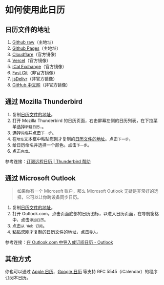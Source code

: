 # 如何使用此日历  

## 日历文件的地址  
1. [Github raw][gh]（主地址）
2. [Github Pages][ghp]（主地址）  
3. [Cloudflare][cf]（官方镜像）  
4. [Vercel][ve]（官方镜像）  
4. [iCal Exchange][ice]（官方镜像）  
5. [Fast Git][fg]（非官方镜像）  
6. [jsDelivr][jd]（非官方镜像）
7. [GitHub 中文网][ghc]（非官方镜像）

## 通过 Mozilla Thunderbird  
1. 复制[日历文件的地址][ics]。  
2. 打开 Mozilla Thunderbird 的日历页面，右击屏幕左侧的日历列表，在下拉菜单选择`新建日历…`。  
3. 选择`网络`并点击`下一步`。  
4. 在`地址`文本框中粘贴您刚才复制的[日历文件的地址][ics]。点击`下一步`。  
5. 给日历命名并选择一个颜色。点击`下一步`。  
6. 点击`完成`。  

参考连接：[订阅远程日历 | Thunderbird 帮助][thunderbirdhelp]  

## 通过 Microsoft Outlook  
> 如果你有一个 Microsoft 账户，那么 Microsoft Outlook 无疑是非常好的选择，它可以让你跨设备同步日历。  
1. 复制[日历文件的地址][ics]。  
2. 打开 Outlook.com，点击页面底部的日历图标，以进入日历页面，在导航窗格中，点击`添加日历`。  
3. 点击`从 Web 订阅`。
4. 粘贴您刚才复制的[日历文件的地址][ics]，点击`导入`。

参考连接：[在 Outlook.com 中导入或订阅日历 - Outlook][outlookhelp]  

## 其他方式
你也可以通过 [Apple 日历][applehelp]、[Google 日历][googlehelp] 等支持 RFC 5545（iCalendar）的程序订阅本日历。  

[gh]: https://github.com/zhoushengdao/rocket_calendar/raw/master/rocket_calendar.ics (github.com)
[ghp]: https://zhoushengdao.github.io/rocket_calendar/rocket_calendar.ics (zhoushengdao.github.io)
[cf]: https://rocket-calendar.pages.dev/rocket_calendar.ics (rocket-calendar.pages.dev)
[ve]: https://rc-ics.vercel.app/rocket_calendar.ics (rc-ics.vercel.app)
[ice]: http://www.icalx.com/public/zhoushengdao/rocket_calendar.ics (www.icalx.com)
[fg]: https://hub.fastgit.org/zhoushengdao/rocket_calendar/raw/master/rocket_calendar.ics (hub.fastgit.org)
[jd]: https://cdn.jsdelivr.net/gh/zhoushengdao/rocket_calendar@master/rocket_calendar.ics (cdn.jsdelivr.net)
[ghc]: https://www.githubs.cn/raw-githubusercontent/zhoushengdao/rocket_calendar/master/rocket_calendar.ics (www.githubs.cn)
[ics]: #日历文件的地址
[thunderbirdhelp]: https://support.mozilla.org/zh-CN/kb/%E6%B7%BB%E5%8A%A0%E5%81%87%E6%9C%9F%E6%97%A5%E5%8E%86#w_ding-yue-yuan-cheng-ri-li
[outlookhelp]: https://support.microsoft.com/zh-cn/office/%E5%9C%A8-outlook-com-%E4%B8%AD%E5%AF%BC%E5%85%A5%E6%88%96%E8%AE%A2%E9%98%85%E6%97%A5%E5%8E%86-cff1429c-5af6-41ec-a5b4-74f2c278e98c
[applehelp]: https://support.apple.com/zh-cn/HT202361
[googlehelp]: https://support.google.com/calendar/answer/37100

